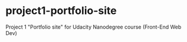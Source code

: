 # project1-portfolio-site
Project 1 "Portfolio site" for Udacity Nanodegree course (Front-End Web Dev)
